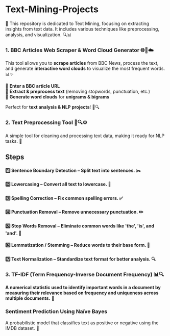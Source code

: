 # Text-Mining-Projects
📌  This repository is dedicated to Text Mining, focusing on extracting insights from text data. It includes various techniques like preprocessing, analysis, and visualization. 🔍📊


### **1. BBC Articles Web Scraper & Word Cloud Generator 🌐📰☁️**  

This tool allows you to **scrape articles** from BBC News, process the text, and generate **interactive word clouds** to visualize the most frequent words. 📊✨  

🔹 **Enter a BBC article URL**  
🔹 **Extract & preprocess text** (removing stopwords, punctuation, etc.)  
🔹 **Generate word clouds** for **unigrams & bigrams**  

Perfect for **text analysis & NLP projects**! 🚀🔍


### **2. Text Preprocessing Tool 📝🔍⚙️**  

A simple tool for cleaning and processing text data, making it ready for NLP tasks. 🚀

## Steps

#### 1️⃣ **Sentence Boundary Detection** – Split text into sentences. ✂️
#### 2️⃣ **Lowercasing** – Convert all text to lowercase. 🔡
#### 3️⃣ **Spelling Correction** – Fix common spelling errors. ✅
#### 4️⃣ **Punctuation Removal** – Remove unnecessary punctuation. ✏️
#### 5️⃣ **Stop Words Removal** – Eliminate common words like 'the', 'is', and 'and'. 🛑
#### 6️⃣ **Lemmatization / Stemming** – Reduce words to their base form. 🌱
#### 7️⃣ **Text Normalization** – Standardize text format for better analysis. 🔍

### **3. TF-IDF (Term Frequency-Inverse Document Frequency) 📊🔍**  

**A numerical statistic used to identify important words in a document by measuring their relevance based on frequency and uniqueness across multiple documents.** 🚀

### **Sentiment Prediction Using Naïve Bayes**  

A probabilistic model that classifies text as positive or negative using the IMDB dataset. 🚀